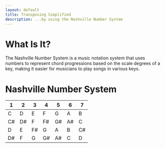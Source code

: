 ```yaml
---
layout: default
title: Transposing Simplified
description: ...by using the Nashville Number System
---
```


# What Is It?
The Nashville Number System is a music notation system that uses numbers to represent chord progressions based on the scale degrees of a key, making it easier for musicians to play songs in various keys.

# Nashville Number System
1 | 2 | 3 | 4 | 5 | 6 | 7 
---|---|---|---|---|---|---
C | D | E | F | G | A | B
C# | D# | F | F# | G# | A# | C
D | E | F# | G | A | B | C# 
D# | F | G | G# | A# | C | D 

